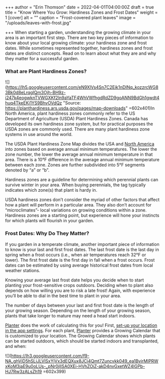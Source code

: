 +++
author = "Erin Thomson"
date = 2022-04-01T04:00:00Z
draft = true
title = "Know Where You Grow:  Hardiness Zones and Frost Dates"
weight = 1
[cover]
alt = ""
caption = "Frost-covered plant leaves"
image = "/uploads/leaves-with-frost.jpg"

+++
When starting a garden, understanding the growing climate in your area is an important first step. There are two key pieces of information to know about your local growing climate: your hardiness zone and frost dates. While sometimes represented together, hardiness zones and frost dates are distinct concepts. Read on to learn about what they are and why they matter for a successful garden.

### What are Plant Hardiness Zones?

![](https://lh5.googleusercontent.com/eN9XlVs4Sn7C2Eik1nDINq_kozzrcWG83Bk0d8eLrqgIQm3Ojh-BH9z-i247k4eogwknTVWGXKf2ln9aYaTF4WhVWfhgdRdZD9goANN9BdGh1gwdt4huq4TkeEKi1YS9BhvOVdQz "Source: https://planthardiness.ars.usda.gov/pages/map-downloads" =602x401)In North America, plant hardiness zones commonly refer to the US Department of Agriculture (USDA) Plant Hardiness Zones. Canada has developed its own hardiness zone system, but for practical purposes the USDA zones are commonly used. There are many plant hardiness zone systems in use around the world.

The USDA Plant Hardiness Zone Map divides the USA and [North America](https://gpsr.ars.usda.gov/phzm/md/northamerica.jpg) into zones based on average annual minimum temperatures. The lower the zone number, the lower the average annual minimum temperature in that area. There is a 10°F difference in the average annual minimum temperature between each zone. Zones are further subdivided into 5°F segments denoted by “a” or “b”.

Hardiness zones are a guideline for determining which perennial plants can survive winter in your area. When buying perennials, the tag typically indicates which zone(s) that plant is hardy in.

USDA hardiness zones don’t consider the myriad of other factors that affect how a plant will perform in a particular area. They also don’t account for “microclimates”- local variations on growing conditions within a zone. Hardiness zones are a starting point, but experience will hone your instincts for which plants will flourish in your garden.

### Frost Dates: Why Do They Matter?

If you garden in a temperate climate, another important piece of information to know is your last and first frost dates. The last frost date is the last day in spring when a frost occurs (i.e., when air temperatures reach 32°F or lower). The first frost date is the first day in fall when a frost occurs. Frost dates can be estimated by using average historical frost dates from local weather stations.

Knowing your average last frost date helps you decide when to start planting your frost-sensitive crops outdoors. Deciding when to plant also depends on how willing you are to risk a late frost! Again, with experience you’ll be able to dial in the best time to plant in your area.

The number of days between your last and first frost date is the length of your growing season. Depending on the length of your growing season, plants that take longer to mature may need a head start indoors.

[Planter](https://planter.garden/) does the work of calculating this for you! First, [set-up your location in the app settings](https://info.planter.garden/calendar). For each plant, [Planter](https://planter.garden/) provides a Growing Calendar that is customized to your location. The Growing Calendar shows which plants can be started outdoors, which should be started indoors and transplanted, and when:

![](https://lh3.googleusercontent.com/f9-NA_ghVjD5hSLiJLVlSxYjVx3dEQXux8JCi4Qmt7Zuncvkk049_ea1BvirMlPRWxKoM3jaE9u0oLUs-_pNr0jIISA0XEi-HVhZOiZ-akD4nvGxetWZ4lGPb-HJ7Rw3zALsZh19 =602x399)